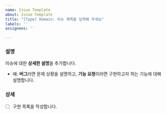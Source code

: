 ```yaml
---
name: Issue Template
about: Issue Template
title: "[Type] Domain: 이슈 제목을 입력해 주세요"
labels: ''
assignees: ''

---
```


### 설명
이슈에 대한 **상세한 설명**을 추가합니다.
- 예: **버그**라면 문제 상황을 설명하고, **기능 요청**이라면 구현하고자 하는 기능에 대해 설명합니다.

### 상세
- [ ] 구현 목록을 작성합니다.
